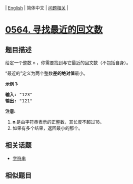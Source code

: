 
| [English](README_EN.md) | 简体中文 | [问题相关](QUESTION.md) |
# [0564. 寻找最近的回文数](https://leetcode-cn.com/problems/find-the-closest-palindrome/)
## 题目描述
<p>给定一个整数 n ，你需要找到与它最近的回文数（不包括自身）。</p>

<p>&ldquo;最近的&rdquo;定义为两个整数<strong>差的绝对值</strong>最小。</p>

<p><strong>示例 1:</strong></p>

<pre>
<strong>输入:</strong> &quot;123&quot;
<strong>输出:</strong> &quot;121&quot;
</pre>

<p><strong>注意:</strong></p>

<ol>
	<li><strong>n </strong>是由字符串表示的正整数，其长度不超过18。</li>
	<li>如果有多个结果，返回最小的那个。</li>
</ol>

## 相关话题
- [字符串](https://leetcode-cn.com/tag/string)
## 相似题目

